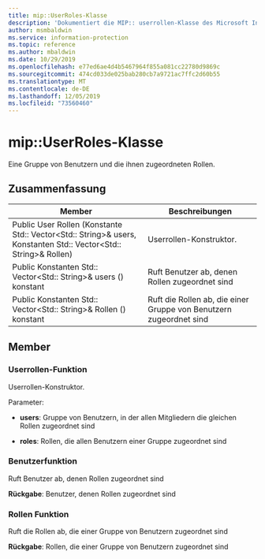 ```yaml
---
title: mip::UserRoles-Klasse
description: 'Dokumentiert die MIP:: userrollen-Klasse des Microsoft Information Protection (MIP) SDK.'
author: msmbaldwin
ms.service: information-protection
ms.topic: reference
ms.author: mbaldwin
ms.date: 10/29/2019
ms.openlocfilehash: e77ed6ae4d4b5467964f855a081cc22780d9869c
ms.sourcegitcommit: 474cd033de025bab280cb7a9721ac7ffc2d60b55
ms.translationtype: MT
ms.contentlocale: de-DE
ms.lasthandoff: 12/05/2019
ms.locfileid: "73560460"
---
```

# <a name="class-mipuserroles"></a>mip::UserRoles-Klasse 
Eine Gruppe von Benutzern und die ihnen zugeordneten Rollen.
  
## <a name="summary"></a>Zusammenfassung
 Member                        | Beschreibungen                                
--------------------------------|---------------------------------------------
Public User Rollen (Konstante Std:: Vector\<Std:: String\>& users, Konstanten Std:: Vector\<Std:: String\>& Rollen)  |  Userrollen-Konstruktor.
Public Konstanten Std:: Vector\<Std:: String\>& users () konstant  |  Ruft Benutzer ab, denen Rollen zugeordnet sind
Public Konstanten Std:: Vector\<Std:: String\>& Rollen () konstant  |  Ruft die Rollen ab, die einer Gruppe von Benutzern zugeordnet sind
  
## <a name="members"></a>Member
  
### <a name="userroles-function"></a>Userrollen-Funktion
Userrollen-Konstruktor.

Parameter:  
* **users**: Gruppe von Benutzern, in der allen Mitgliedern die gleichen Rollen zugeordnet sind 


* **roles**: Rollen, die allen Benutzern einer Gruppe zugeordnet sind


  
### <a name="users-function"></a>Benutzerfunktion
Ruft Benutzer ab, denen Rollen zugeordnet sind

  
**Rückgabe**: Benutzer, denen Rollen zugeordnet sind
  
### <a name="roles-function"></a>Rollen Funktion
Ruft die Rollen ab, die einer Gruppe von Benutzern zugeordnet sind

  
**Rückgabe**: Rollen, die einer Gruppe von Benutzern zugeordnet sind